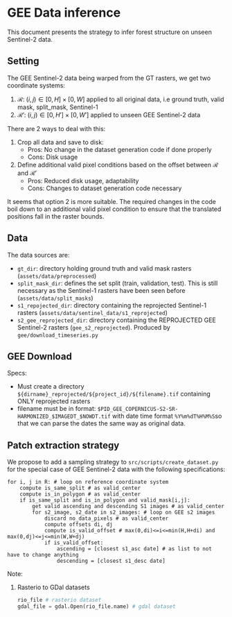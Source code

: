 # GEE Data inference

This document presents the strategy to infer forest structure on unseen Sentinel-2 data.

## Setting

The GEE Sentinel-2 data being warped from the GT rasters, we get two coordinate systems:

1. $\mathcal{R}:\;(i,j)\in[0,H]\times[0,W]$ applied to all original data, i.e ground truth, valid mask, split_mask, Sentinel-1
2. $\mathcal{R'}:\;(i,j)\in[0,H']\times[0,W']$ applied to unseen GEE Sentinel-2 data

There are 2 ways to deal with this:

1. Crop all data and save to disk: 
   - Pros: No change in the dataset generation code if done properly
   - Cons: Disk usage
2. Define additional valid pixel conditions based on the offset between $\mathcal{R}$ and $\mathcal{R}'$
   - Pros: Reduced disk usage, adaptability
   - Cons: Changes to dataset generation code necessary

It seems that option 2 is more suitable. The required changes in the code boil down to an additional valid pixel condition to ensure that the translated positions fall in the raster bounds.

## Data 

The data sources are:

- `gt_dir`: directory holding ground truth and valid mask rasters (`assets/data/preprocessed`)
- `split_mask_dir`: defines the set split (train, validation, test). This is still necessary as the Sentinel-1 rasters have been seen before (`assets/data/split_masks`)
- `s1_repojected_dir`: directory containing the reprojected Sentinel-1 rasters (`assets/data/sentinel_data/s1_reprojected`)
- `s2_gee_reprojected_dir`:  directory containing the REPROJECTED GEE Sentinel-2 rasters (`gee_s2_reprojected`). Produced by `gee/download_timeseries.py`

## GEE Download

Specs:

- Must create a directory `${dirname}_reprojected/${project_id}/${filename}.tif` containing ONLY reprojected rasters
- filename must be in format: `$PID_GEE_COPERNICUS-S2-SR-HARMONIZED_$IMAGEDT_$NOWDT.tif` with date time format `%Y%m%dT%H%M%S`so that we can parse the dates the same way as original data.

## Patch extraction strategy

We propose to add a sampling strategy to `src/scripts/create_dataset.py` for the special case of GEE Sentinel-2 data with the following specifications:

```
for i, j in R: # loop on reference coordinate system
	compute is_same_split # as valid_center
	compute is_in_polygon # as valid_center
	if is_same_split and is_in_polygon and valid_mask[i,j]:
		get valid ascending and descending S1 images # as valid_center
		for s2_image, s2_date in s2_images: # loop on GEE s2 images
			discard no_data_pixels # as valid_center
			compute offsets di, dj
			compute is_valid_offset # max(0,di)<=i<=min(H,H+di) and max(0,dj)<=j<=min(W,W+dj)
			if is_valid_offset:
				ascending = [closest s1_asc date] # as list to not have to change anything	
				descending = [closest s1_desc date]
```

Note:

1. Rasterio to GDal datasets

   ```python
   rio_file # rasterio dataset
   gdal_file = gdal.Open(rio_file.name) # gdal dataset
   ```

